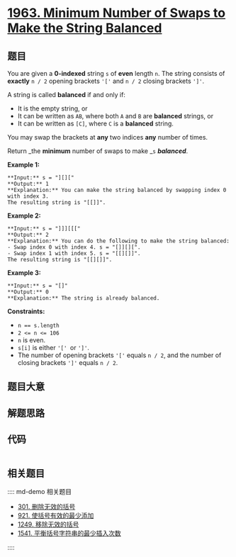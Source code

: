 # [1963. Minimum Number of Swaps to Make the String Balanced](https://leetcode.com/problems/minimum-number-of-swaps-to-make-the-string-balanced)

## 题目

You are given a **0-indexed** string `s` of **even** length `n`. The string
consists of **exactly** `n / 2` opening brackets `'['` and `n / 2` closing
brackets `']'`.

A string is called **balanced** if and only if:

  * It is the empty string, or
  * It can be written as `AB`, where both `A` and `B` are **balanced** strings, or
  * It can be written as `[C]`, where `C` is a **balanced** string.

You may swap the brackets at **any** two indices **any** number of times.

Return _the **minimum** number of swaps to make _`s` _**balanced**_.



**Example 1:**

    
    
    **Input:** s = "][]["
    **Output:** 1
    **Explanation:** You can make the string balanced by swapping index 0 with index 3.
    The resulting string is "[[]]".
    

**Example 2:**

    
    
    **Input:** s = "]]][[["
    **Output:** 2
    **Explanation:** You can do the following to make the string balanced:
    - Swap index 0 with index 4. s = "[]][][".
    - Swap index 1 with index 5. s = "[[][]]".
    The resulting string is "[[][]]".
    

**Example 3:**

    
    
    **Input:** s = "[]"
    **Output:** 0
    **Explanation:** The string is already balanced.
    



**Constraints:**

  * `n == s.length`
  * `2 <= n <= 106`
  * `n` is even.
  * `s[i]` is either `'[' `or `']'`.
  * The number of opening brackets `'['` equals `n / 2`, and the number of closing brackets `']'` equals `n / 2`.


## 题目大意

## 解题思路

## 代码

```javascript

```

## 相关题目

:::: md-demo 相关题目
- [301. 删除无效的括号](https://leetcode.com/problems/remove-invalid-parentheses)
- [921. 使括号有效的最少添加](https://leetcode.com/problems/minimum-add-to-make-parentheses-valid)
- [1249. 移除无效的括号](https://leetcode.com/problems/minimum-remove-to-make-valid-parentheses)
- [1541. 平衡括号字符串的最少插入次数](https://leetcode.com/problems/minimum-insertions-to-balance-a-parentheses-string)

::::
